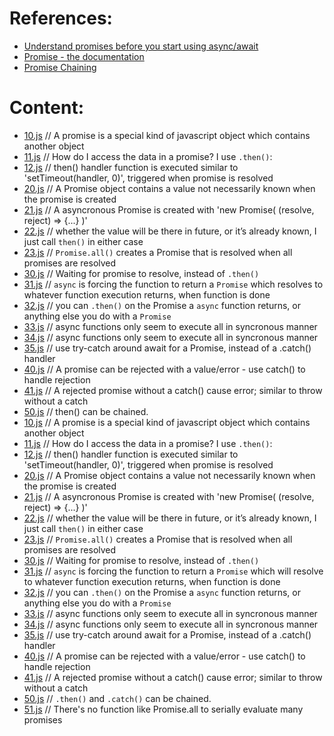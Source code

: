# References:
- [Understand promises before you start using async/await](https://medium.com/@bluepnume/learn-about-promises-before-you-start-using-async-await-eb148164a9c8)
- [Promise - the documentation](https://developer.mozilla.org/he/docs/Web/JavaScript/Reference/Global_Objects/Promise)
- [Promise Chaining](https://javascript.info/promise-chaining)

# Content:
- [10.js](./10.js) // A promise is a special kind of javascript object which contains another object
- [11.js](./11.js) // How do I access the data in a promise? I use `.then()`:
- [12.js](./12.js) // then() handler function is executed similar to 'setTimeout(handler, 0)', triggered when promise is resolved
- [20.js](./20.js) // A Promise object contains a value not necessarily known when the promise is created
- [21.js](./21.js) // A asyncronous Promise is created with 'new Promise( (resolve, reject) => {...} )'
- [22.js](./22.js) // whether the value will be there in future, or it’s already known, I just call `then()` in either case
- [23.js](./23.js) // `Promise.all()` creates a Promise that is resolved when all promises are resolved
- [30.js](./30.js) // Waiting for promise to resolve, instead of `.then()`
- [31.js](./31.js) // `async` is forcing the function to return a `Promise` which resolves to whatever function execution returns, when function is done
- [32.js](./32.js) // you can `.then()` on the Promise a `async` function returns, or anything else you do with a `Promise`
- [33.js](./33.js) // async functions only seem to execute all in syncronous manner
- [34.js](./34.js) // async functions only seem to execute all in syncronous manner
- [35.js](./35.js) // use try-catch around await for a Promise, instead of a .catch() handler
- [40.js](./40.js) // A promise can be rejected with a value/error - use catch() to handle rejection
- [41.js](./41.js) // A rejected promise without a catch() cause error; similar to throw without a catch
- [50.js](./50.js) // then() can be chained.
- [10.js](./10.js) // A promise is a special kind of javascript object which contains another object
- [11.js](./11.js) // How do I access the data in a promise? I use `.then()`:
- [12.js](./12.js) // then() handler function is executed similar to 'setTimeout(handler, 0)', triggered when promise is resolved
- [20.js](./20.js) // A Promise object contains a value not necessarily known when the promise is created
- [21.js](./21.js) // A asyncronous Promise is created with 'new Promise( (resolve, reject) => {...} )'
- [22.js](./22.js) // whether the value will be there in future, or it’s already known, I just call `then()` in either case
- [23.js](./23.js) // `Promise.all()` creates a Promise that is resolved when all promises are resolved
- [30.js](./30.js) // Waiting for promise to resolve, instead of `.then()`
- [31.js](./31.js) // `async` is forcing the function to return a `Promise` which will resolve to whatever function execution returns, when function is done
- [32.js](./32.js) // you can `.then()` on the Promise a `async` function returns, or anything else you do with a `Promise`
- [33.js](./33.js) // async functions only seem to execute all in syncronous manner
- [34.js](./34.js) // async functions only seem to execute all in syncronous manner
- [35.js](./35.js) // use try-catch around await for a Promise, instead of a .catch() handler
- [40.js](./40.js) // A promise can be rejected with a value/error - use catch() to handle rejection
- [41.js](./41.js) // A rejected promise without a catch() cause error; similar to throw without a catch
- [50.js](./50.js) // `.then()` and `.catch()` can be chained.
- [51.js](./51.js) // There's no function like Promise.all to serially evaluate many promises
